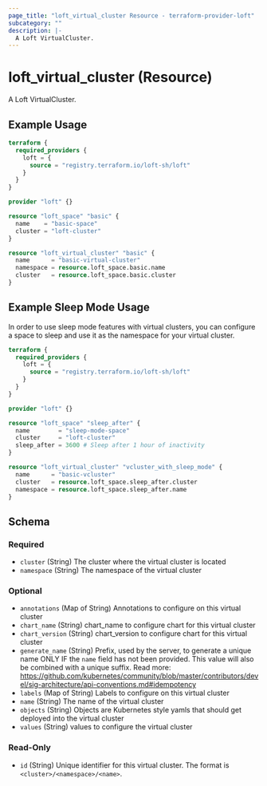 ```yaml
---
page_title: "loft_virtual_cluster Resource - terraform-provider-loft"
subcategory: ""
description: |-
  A Loft VirtualCluster.
---
```

# loft_virtual_cluster (Resource)
A Loft VirtualCluster.

## Example Usage
```terraform
terraform {
  required_providers {
    loft = {
      source = "registry.terraform.io/loft-sh/loft"
    }
  }
}

provider "loft" {}

resource "loft_space" "basic" {
  name    = "basic-space"
  cluster = "loft-cluster"
}

resource "loft_virtual_cluster" "basic" {
  name      = "basic-virtual-cluster"
  namespace = resource.loft_space.basic.name
  cluster   = resource.loft_space.basic.cluster
}
```

## Example Sleep Mode Usage 
In order to use sleep mode features with virtual clusters, you can configure a space to sleep and use it as the namespace for your virtual cluster.
```terraform
terraform {
  required_providers {
    loft = {
      source = "registry.terraform.io/loft-sh/loft"
    }
  }
}

provider "loft" {}

resource "loft_space" "sleep_after" {
  name        = "sleep-mode-space"
  cluster     = "loft-cluster"
  sleep_after = 3600 # Sleep after 1 hour of inactivity
}

resource "loft_virtual_cluster" "vcluster_with_sleep_mode" {
  name      = "basic-vcluster"
  cluster   = resource.loft_space.sleep_after.cluster
  namespace = resource.loft_space.sleep_after.name
}
```

<!-- schema generated by tfplugindocs -->
## Schema

### Required

- `cluster` (String) The cluster where the virtual cluster is located
- `namespace` (String) The namespace of the virtual cluster

### Optional

- `annotations` (Map of String) Annotations to configure on this virtual cluster
- `chart_name` (String) chart_name to configure chart for this virtual cluster
- `chart_version` (String) chart_version to configure chart for this virtual cluster
- `generate_name` (String) Prefix, used by the server, to generate a unique name ONLY IF the `name` field has not been provided. This value will also be combined with a unique suffix. Read more: https://github.com/kubernetes/community/blob/master/contributors/devel/sig-architecture/api-conventions.md#idempotency
- `labels` (Map of String) Labels to configure on this virtual cluster
- `name` (String) The name of the virtual cluster
- `objects` (String) Objects are Kubernetes style yamls that should get deployed into the virtual cluster
- `values` (String) values to configure the virtual cluster

### Read-Only

- `id` (String) Unique identifier for this virtual cluster. The format is `<cluster>/<namespace>/<name>`.
